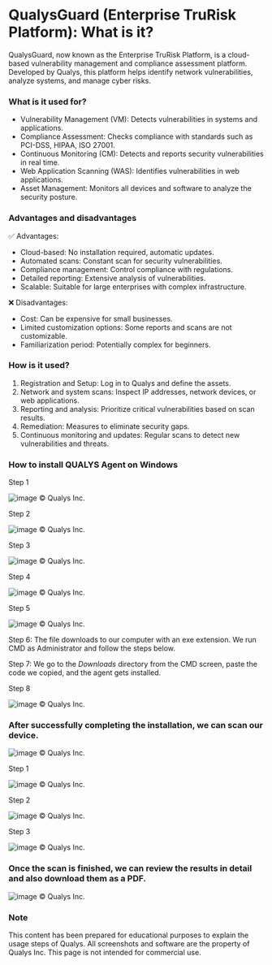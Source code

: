 # QualysGuard (Enterprise TruRisk Platform): What is it?
QualysGuard, now known as the Enterprise TruRisk Platform, is a cloud-based vulnerability management and compliance assessment platform. Developed by Qualys, this platform helps identify network vulnerabilities, analyze systems, and manage cyber risks.

### What is it used for?
- Vulnerability Management (VM): Detects vulnerabilities in systems and applications.
- Compliance Assessment: Checks compliance with standards such as PCI-DSS, HIPAA, ISO 27001.
- Continuous Monitoring (CM): Detects and reports security vulnerabilities in real time.
- Web Application Scanning (WAS): Identifies vulnerabilities in web applications.
- Asset Management: Monitors all devices and software to analyze the security posture.

### Advantages and disadvantages
✅ Advantages: 
- Cloud-based: No installation required, automatic updates.
- Automated scans: Constant scan for security vulnerabilities.
- Compliance management: Control compliance with regulations.
- Detailed reporting: Extensive analysis of vulnerabilities.
- Scalable: Suitable for large enterprises with complex infrastructure.

❌ Disadvantages:
- Cost: Can be expensive for small businesses.
- Limited customization options: Some reports and scans are not customizable.
- Familiarization period: Potentially complex for beginners.

### How is it used?
1.	Registration and Setup: Log in to Qualys and define the assets.
2.	Network and system scans: Inspect IP addresses, network devices, or web applications.
3.	Reporting and analysis: Prioritize critical vulnerabilities based on scan results.
4.	Remediation: Measures to eliminate security gaps.
5.	Continuous monitoring and updates: Regular scans to detect new vulnerabilities and threats.

### How to install QUALYS Agent on Windows

Step 1

![image](https://github.com/user-attachments/assets/e1b826b1-869c-431d-875d-e49446cd7f80) © Qualys Inc.

Step 2

![image](https://github.com/user-attachments/assets/2d7d9fcb-dd36-4b1a-80a2-5bea9ecc6f34) © Qualys Inc.

Step 3

![image](https://github.com/user-attachments/assets/0b19fc79-b042-4f5f-867d-d7d79773ab84) © Qualys Inc.

Step 4

![image](https://github.com/user-attachments/assets/8e3fb281-9089-4d4a-8388-1cc2b5b3a3a3) © Qualys Inc.

Step 5

![image](https://github.com/user-attachments/assets/2ea14360-171f-44d2-861b-ce69d1fba15b) © Qualys Inc.

Step 6: The file downloads to our computer with an exe extension. We run CMD as Administrator and follow the steps below.

Step  7: We go to the *Downloads* directory from the CMD screen, paste the code we copied, and the agent gets installed.

Step 8

![image](https://github.com/user-attachments/assets/6d07ceee-133a-44c2-a669-1caefff647c8) © Qualys Inc.

### After successfully completing the installation, we can scan our device.

![image](https://github.com/user-attachments/assets/3e324152-d63a-40d2-8191-d814c8682660) © Qualys Inc.

Step 1

![image](https://github.com/user-attachments/assets/8155dddc-3a86-4893-acd1-c4c83af62b12) © Qualys Inc.

Step 2

![image](https://github.com/user-attachments/assets/9ab0fb62-bf1b-4a3c-9bfa-21c5f9e30420) © Qualys Inc.

Step 3

![image](https://github.com/user-attachments/assets/e4b28b18-72b4-48e3-a6dc-11ed8bd4cb6b) © Qualys Inc.

### Once the scan is finished, we can review the results in detail and also download them as a PDF.

![image](https://github.com/user-attachments/assets/963f6d9e-5792-40d2-8327-e7e297d81c4f) © Qualys Inc.

### Note
This content has been prepared for educational purposes to explain the usage steps of Qualys. All screenshots and software are the property of Qualys Inc. This page is not intended for commercial use.
